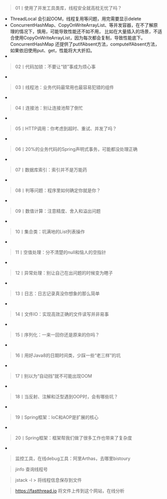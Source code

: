 > 01丨使用了并发工具类库，线程安全就高枕无忧了吗？
* ThreadLocal 会引起OOM，线程复用等问题，用完需要显示delete
* ConcurrentHashMap、CopyOnWriteArrayList、等并发容器，在不了解原理的情况下，慎用，可能导致性能还不如不用，
比如在大量插入的场景，不适合使用CopyOnWriteArrayList，因为每次都会复制，导致性能底下。
ConcurrentHashMap 还提供了putIfAbsent方法，computeIfAbsent方法，如果依旧使用put、get，性能将大大折扣。
* 
> 02丨代码加锁：不要让“锁”事成为烦心事
*
> 03丨线程池：业务代码最常用也最容易犯错的组件
*
> 04丨连接池：别让连接池帮了倒忙
*
> 05丨HTTP调用：你考虑到超时、重试、并发了吗？
*
> 06丨20%的业务代码的Spring声明式事务，可能都没处理正确
* 
> 07丨数据库索引：索引并不是万能药
*
> 08丨判等问题：程序里如何确定你就是你？
*
> 09丨数值计算：注意精度、舍入和溢出问题
*
> 10丨集合类：坑满地的List列表操作
*
> 11丨空值处理：分不清楚的null和恼人的空指针
*
> 12丨异常处理：别让自己在出问题的时候变为瞎子
*
> 13丨日志：日志记录真没你想象的那么简单
*
> 14丨文件IO：实现高效正确的文件读写并非易事
*
> 15丨序列化：一来一回你还是原来的你吗？
*
> 16丨用好Java8的日期时间类，少踩一些“老三样”的坑
*
> 17丨别以为“自动挡”就不可能出现OOM
*
> 18丨当反射、注解和泛型遇到OOP时，会有哪些坑？
*
> 19丨Spring框架：IoC和AOP是扩展的核心
*
> 20丨Spring框架：框架帮我们做了很多工作也带来了复杂度
*
> 监控工具，在线debug工具：阿里Arthas，去哪里bistoury

> jinfo 查询线程号

> jstack -l  <pid> > <file-path> 将线程信息保存到文件

> https://fastthread.io 将文件上传到这个网站，在线分析